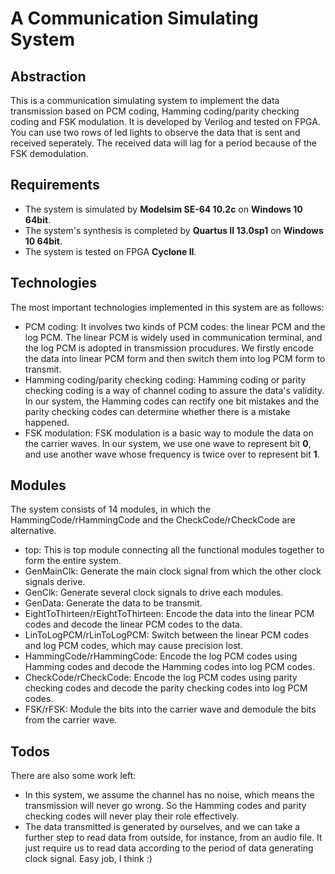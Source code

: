# A Communication Simulating System 

## Abstraction
This is a communication simulating system  to implement the data transmission based on PCM coding, Hamming coding/parity checking coding and FSK modulation. It is developed by Verilog and tested on FPGA. You can use two rows of led lights to observe the data that is sent and received seperately. The received data will lag for a period because of the FSK demodulation. 
## Requirements
- The system is simulated by **Modelsim SE-64 10.2c** on **Windows 10 64bit**.
- The system's synthesis is completed by **Quartus II 13.0sp1** on **Windows 10 64bit**.
- The system is tested on FPGA **Cyclone II**.
## Technologies
The most important technologies implemented in this system are as follows:
- PCM coding: It involves two kinds of PCM codes: the linear PCM and the log PCM. The linear PCM is widely used in communication terminal, and the log PCM is adopted in transmission procudures. We firstly encode the data into linear PCM form and then switch them into log PCM form to transmit.
- Hamming coding/parity checking coding: Hamming coding or parity checking coding is a way of channel coding to assure the data's validity. In our system, the Hamming codes can rectify one bit mistakes and the parity checking codes can determine whether there is a mistake happened.
- FSK modulation: FSK modulation is a basic way to module the data on the carrier waves. In our system, we use one wave to represent bit **0**, and use another wave whose frequency is twice over to represent bit **1**. 
## Modules
The system consists of 14 modules, in which the HammingCode/rHammingCode and the CheckCode/rCheckCode are alternative.
- top: This is top module connecting all the functional modules together to form the entire system. 
- GenMainClk: Generate the main clock signal from which the other clock signals derive.
- GenClk: Generate several clock signals to drive each modules.
- GenData: Generate the data to be transmit.
- EightToThirteen/rEightToThirteen: Encode the data into the linear PCM codes and decode the linear PCM codes to the data.
- LinToLogPCM/rLinToLogPCM: Switch between the linear PCM codes and log PCM codes, which may cause precision lost.
- HammingCode/rHammingCode: Encode the log PCM codes using Hamming codes and decode the Hamming codes into log PCM codes.
- CheckCode/rCheckCode: Encode the log PCM codes using parity checking codes and decode the parity checking codes into log PCM codes.
- FSK/rFSK: Module the bits into the carrier wave and demodule the bits from the carrier wave.
## Todos
There are also some work left:
- In this system, we assume the channel has no noise, which means the transmission will never go wrong. So the Hamming codes and parity checking codes will never play their role effectively. 
- The data transmitted is generated by ourselves, and we can take a further step to read data from outside, for instance, from an audio file. It just require us to read data according to the period of data generating clock signal. Easy job, I think :)
